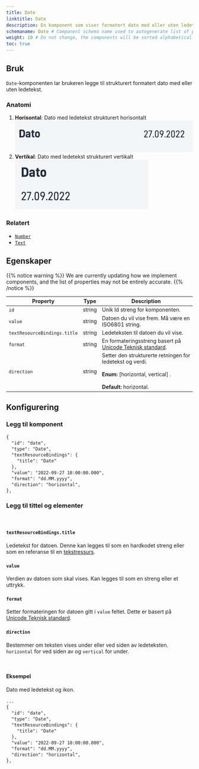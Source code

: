```yaml
---
title: Date
linktitle: Date
description: En komponent som viser formatert dato med eller uten ledetekst.
schemaname: Date # Component schema name used to autogenerate list of properties from json schema (replace with appropriate component name)
weight: 10 # Do not change, the components will be sorted alphabetically
toc: true
---
```


## Bruk

`Date`-komponenten lar brukeren legge til strukturert formatert dato med eller uten ledetekst.

### Anatomi

1. **Horisontal**: Dato med ledetekst strukturert horisontalt
![Dato horisontal anatomi](date-horizontal.png "Dato Horisontal")
2. **Vertikal**: Dato med ledetekst strukturert vertikalt
![Dato vertikal anatomi](date-vertical.png "Dato vertikal")


<!-- 
Add the following sections if relevant:

### Behavior

(How the component behaves in different contexts)

### Style

(Visual styling (e.g. alignment, padding, dos and don'ts))

### Best Practices

(Industry standards, dos and don'ts)

### Content guidelines

(E.g. punctuation rules, standard labels, etc.)

### Accessibility

(Component-specific best practices for accessibility.)

### Mobile

(How to apply component in mobile environments.)

-->
### Relatert

- [`Number`](../number/)
- [`Text`](../text/)

## Egenskaper

{{% notice warning %}}
We are currently updating how we implement components, and the list of properties may not be entirely accurate.
{{% /notice %}}

| **Property**                 | **Type** | **Description**                                                                                                                            |
|------------------------------|----------|--------------------------------------------------------------------------------------------------------------------------------------------|
| `id`                         | string   | Unik Id streng for komponenten.                                                                                                             |
| `value`                      | string   | Datoen du vil vise frem. Må være en ISO6801 string.                                                                                        |
| `textResourceBindings.title` | string   | Ledeteksten til datoen du vil vise.                                                                                                         |
| `format`                     | string   | En formateringsstreng basert på [Unicode Teknisk standard](https://www.unicode.org/reports/tr35/tr35-dates.html#Date_Field_Symbol_Table).   |
| `direction`                  | string   | Setter den strukturerte retningen for ledetekst og verdi. <br/><br/>**Enum:** [horizontal, vertical] . <br/> <br/>**Default:** horizontal. |

## Konfigurering

### Legg til komponent

```json{hl_lines="6-"}
{
  "id": "date",
  "type": "Date",
  "textResourceBindings": {
    "title": "Date"
  },
  "value": "2022-09-27 18:00:00.000",
  "format": "dd.MM.yyyy",
  "direction": "horizontal",
},
```

### Legg til tittel og elementer

<br>

#### `textResourceBindings.title`

Ledetekst for datoen. Denne kan legges til som en hardkodet streng eller som en referanse til en [tekstressurs](/nb/altinn-studio/reference/ux/texts/#legge-til-og-endre-tekster-i-en-app).

#### `value`

Verdien av datoen som skal vises. Kan legges til som en streng eller et uttrykk.

#### `format`

Setter formateringen for datoen gitt i `value` feltet. Dette er basert på [Unicode Teknisk standard](https://www.unicode.org/reports/tr35/tr35-dates.html#Date_Field_Symbol_Table).

#### `direction`

Bestemmer om teksten vises under eller ved siden av ledeteksten. `horizontal` for ved siden av og `vertical` for under. 

<br>

#### Eksempel

Dato med ledetekst og ikon.

```json{hl_lines=["9-12"]}
...
{
  "id": "date",
  "type": "Date",
  "textResourceBindings": {
    "title": "Date"
  },
  "value": "2022-09-27 18:00:00.000",
  "format": "dd.MM.yyyy",
  "direction": "horizontal",
},
```
<!-- 
![Dato eksempel](<date-example-with-icon.png> "Dato med ikon og ledetekst")
-->